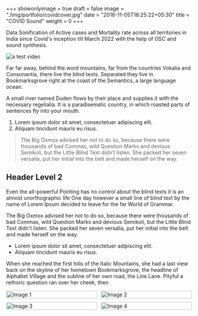 +++
showonlyimage = true
draft = false
image = "./img/portfolio/covidcover.jpg"
date = "2016-11-05T18:25:22+05:30"
title = "COVID Sound"
weight = 0
+++

Data Sonification of Active cases and Mortality rate across all territories in India since Covid's inception till March 2022 with the help of OSC and sound synthesis.

![a test video](https://drive.google.com/file/d/1ekcyFgSmgtehrijYU92lNigbaqTi1FMU/view?usp=sharing)
<!--more-->

Far far away, behind the word mountains, far from the countries Vokalia and Consonantia, there live the blind texts. Separated they live in Bookmarksgrove right at the coast of the Semantics, a large language ocean.

A small river named Duden flows by their place and supplies it with the necessary regelialia. It is a paradisematic country, in which roasted parts of sentences fly into your mouth.

1. Lorem ipsum dolor sit amet, consectetuer adipiscing elit.
2. Aliquam tincidunt mauris eu risus.

> The Big Oxmox advised her not to do so, because there were thousands of bad Commas, wild Question Marks and devious Semikoli, but the Little Blind Text didn't listen. She packed her seven versalia, put her initial into the belt and made herself on the way.

## Header Level 2

Even the all-powerful Pointing has no control about the blind texts it is an almost unorthographic life One day however a small line of blind text by the name of Lorem Ipsum decided to leave for the far World of Grammar.

The Big Oxmox advised her not to do so, because there were thousands of bad Commas, wild Question Marks and devious Semikoli, but the Little Blind Text didn't listen. She packed her seven versalia, put her initial into the belt and made herself on the way.

* Lorem ipsum dolor sit amet, consectetuer adipiscing elit.
* Aliquam tincidunt mauris eu risus.

When she reached the first hills of the Italic Mountains, she had a last view back on the skyline of her hometown Bookmarksgrove, the headline of Alphabet Village and the subline of her own road, the Line Lane. Pityful a rethoric question ran over her cheek, then

<!-- Image Grid -->
<div style="display: flex; flex-wrap: wrap; gap: 10px;">
  <div style="flex: 1; min-width: 200px;">
    <img src="img/portfolio/image1.jpg" alt="Image 1" style="width: 100%;">
  </div>
  <div style="flex: 1; min-width: 200px;">
    <img src="img/portfolio/image2.jpg" alt="Image 2" style="width: 100%;">
  </div>
  <div style="flex: 1; min-width: 200px;">
    <img src="img/portfolio/image3.jpg" alt="Image 3" style="width: 100%;">
  </div>
  <div style="flex: 1; min-width: 200px;">
    <img src="img/portfolio/image4.jpg" alt="Image 4" style="width: 100%;">
  </div>
</div>
